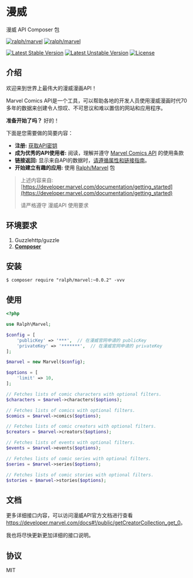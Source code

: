 # 漫威

漫威 API Composer 包

[![ralph/marvel](https://jaywcjlove.github.io/sb/lang/english.svg)](README.md) 
[![ralph/marvel](https://jaywcjlove.github.io/sb/lang/chinese.svg)](README-zh.md) 

[![Latest Stable Version](https://poser.pugx.org/ralph/marvel/v/stable)](https://packagist.org/packages/ralph/marvel)
[![Latest Unstable Version](https://poser.pugx.org/ralph/marvel/v/unstable)](https://packagist.org/packages/ralph/marvel)
[![License](https://poser.pugx.org/ralph/marvel/license)](https://packagist.org/packages/ralph/marvel)

## 介绍

欢迎来到世界上最伟大的漫威漫画API！

Marvel Comics API是一个工具，可以帮助各地的开发人员使用漫威漫画时代70多年的数据来创建令人惊叹、不可思议和难以置信的网站和应用程序。

**准备开始了吗？** 好的！

下面是您需要做的简要内容：

- **注册:** [获取API密钥](https://developer.marvel.com/signup)
- **成为优秀的API使用者:** 阅读，理解并遵守 [Marvel Comics API](https://developer.marvel.com/terms) 的使用条款
- **链接返回:** 显示来自API的数据时，[请遵循属性和链接指南](https://developer.marvel.com/documentation/attribution)。
- **开始建立有趣的应用:** 使用 [Ralph/Marvel](https://packagist.org/packages/ralph/marvel) 包

> 上述内容来自: [https://developer.marvel.com/documentation/getting_started](https://developer.marvel.com/documentation/getting_started)
> 
> 请严格遵守 漫威API 使用要求

## 环境要求

1. Guzzlehttp/guzzle
2. **[Composer](https://getcomposer.org/)**

## 安装

```shell
$ composer require "ralph/marvel:~0.0.2" -vvv
```

## 使用

```php
<?php

use Ralph\Marvel;

$config = [
    'publicKey' => '***',  // 在漫威官网申请的 publicKey
    'privateKey' => '*******',  // 在漫威官网申请的 privateKey
];

$marvel = new Marvel($config);

$options = [
    'limit' => 10,
];

// Fetches lists of comic characters with optional filters. 
$characters = $marvel->characters($options);

// Fetches lists of comics with optional filters.
$comics = $marvel->comics($options);

// Fetches lists of comic creators with optional filters. 
$creators = $marvel->creators($options);

// Fetches lists of events with optional filters.
$events = $marvel->events($options);

// Fetches lists of comic series with optional filters.
$series = $marvel->series($options);

// Fetches lists of comic stories with optional filters.
$stories = $marvel->stories($options);

```

## 文档

更多详细接口内容，可以访问漫威API官方文档进行查看<https://developer.marvel.com/docs#!/public/getCreatorCollection_get_0>。

我也将尽快更新更加详细的接口说明。

## 协议

MIT
